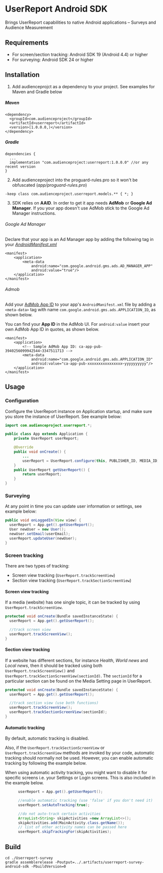 # UserReport Android SDK

Brings UserReport capabilities to native Android applications – Surveys and Audience Measurement

## Requirements

- For screen/section tracking: Android SDK 19 (Android 4.4) or higher
- For surveying: Android SDK 24 or higher

## Installation
1. Add audienceprojct as a dependency to your project. See examples for Maven and Gradle below

##### Maven
```
<dependency>
  <groupId>com.audienceproject</groupId>
  <artifactId>userreport</artifactId>
  <version>[1.0.0.0,)</version>
</dependency>
```

##### Gradle
```
dependencies {
  ...
  implementation "com.audienceproject:userreport:1.0.0.0" //or any recent version
}
```

2. Add audienceproject into the proguard-rules.pro so it won't be obfuscated (*app/proguard-rules.pro*)
```
-keep class com.audienceproject.userreport.models.** { *; }
```
3. SDK relies on **AAID**. In order to get it app needs **AdMob** or **Google Ad Manager**. If you your app doesn't use AdMob stick to the Google Ad Manager instructions. 


###### Google Ad Manager
Declare that your app is an Ad Manager app by adding the following <meta-data> tag in your [*AndroidManifest.xml*](https://developers.google.com/ad-manager/mobile-ads-sdk/android/quick-start#update_your_androidmanifestxml)

```
<manifest>
    <application>
        <meta-data
            android:name="com.google.android.gms.ads.AD_MANAGER_APP"
            android:value="true"/>
    </application>
</manifest>
```


###### Admob
Add your [AdMob App ID](https://support.google.com/admob/answer/7356431) to your app's `AndroidManifest.xml` file by adding a `<meta-data>` tag with name `com.google.android.gms.ads.APPLICATION_ID`, as shown below.

You can find your **App ID** in the AdMob UI. For `android:value` insert your own AdMob App ID in quotes, as shown below.

```
<manifest>
    <application>
        <!-- Sample AdMob App ID: ca-app-pub-3940256099942544~3347511713 -->
        <meta-data
            android:name="com.google.android.gms.ads.APPLICATION_ID"
            android:value="ca-app-pub-xxxxxxxxxxxxxxxx~yyyyyyyyyy"/>
    </application>
</manifest>
``` 

## Usage

### Configuration
Configure the UserReport instance on Application startup, and make sure you store the instance of UserReport. See example below:

```Java
import com.audienceproject.userreport.*;

public class App extends Application {
    private UserReport userReport;

    @Override
    public void onCreate() {
        ...
        userReport = UserReport.configure(this, PUBLISHER_ID, MEDIA_ID);
    }
    public UserReport getUserReport() {
        return userReport;
    }
}

```

### Surveying
At any point in time you can update user information or settings, see example below:
```Java
public void onLoggedIn(View view) {
  userReport = App.get().getUserReport();
  User newUser = new User();
  newUser.setEmail(userEmail);
  userReport.updateUser(newUser);
}
```

### Screen tracking
There are two types of tracking:
  - Screen view tracking (`UserReport.trackScreenView`)
  - Section view tracking (`UserReport.trackSectionScreenView`)

#### Screen view tracking
If a media (website) has one single topic, it can be tracked by using `UserReport.trackScreenView`.

```Java
protected void onCreate(Bundle savedInstanceState) {
  userReport = App.get().getUserReport();

  //track screen view
  userReport.trackScreenView();
}
```

#### Section view tracking
If a website has different sections, for instance *Health*, *World news* and *Local news*, then it should be tracked using both `UserReport.trackScreenView()` and `UserReport.trackSectionScreenView(sectionId)`. The `sectionId` for a particular section can be found on the Media Setting page in UserReport.

```Java
protected void onCreate(Bundle savedInstanceState) {
  userReport = App.get().getUserReport();

  //track section view (use both functions)
  userReport.trackScreenView();
  userReport.trackSectionScreenView(sectionId);
}
```

#### Automatic tracking
By default, automatic tracking is disabled.

Also, if the `UserReport.trackSectionScreenView` or `UserReport.trackScreenView` methods are invoked by your code, automatic tracking should normally not be used. However, you can enable automatic tracking by following the example below.

When using automatic activity tracking, you might want to disable it for specific screens i.e. your Settings or Login screens. This is also included in the example below.

```Java
      userReport = App.get().getUserReport();

      //enable automatic tracking (use 'false' if you don't need it)
      userReport.setAutoTracking(true);

      //do not auto-track certain activities
      ArrayList<String> skipActivities =new ArrayList<>();
      skipActivities.add(MainActivity.class.getName());
      // list of other activity names can be passed here
      userReport.skipTrackingFor(skipActivities);
```


## Build

```
cd ./Userreport-survey
gradle assemblerelease -Poutput=../.artifacts/userreport-survey-android-sdk -PbuildVersion=0
```
